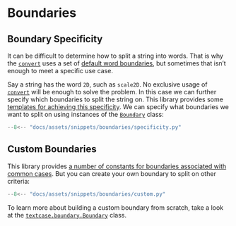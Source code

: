 # Boundaries

## Boundary Specificity

It can be difficult to determine how to split a string into words. That is why the [`convert`](../reference/convert.md/) uses a set of [default word boundaries]((./reference/boundary.md/#textcase.boundary.DEFAULT_BOUNDARIES)), but sometimes that isn’t enough to meet a specific use case.

Say a string has the word `2D`, such as `scale2D`. No exclusive usage of [`convert`](../reference/converter.md/#textcase.converter.CaseConverter.convert) will be enough to solve the problem. In this case we can further specify which boundaries to split the string on. This library provides some [templates for achieving this specificity](../reference/boundary.md/#textcase.boundary). We can specify what boundaries we want to split on using instances of the [`Boundary`](../reference/boundary.md/#textcase.boundary.Boundary) class:

```python exec="true" source="tabbed-left" tabs="specificity.py|output.txt" result="txt" hl_lines="7"
--8<-- "docs/assets/snippets/boundaries/specificity.py"
```

## Custom Boundaries

This library provides [a number of constants for boundaries associated with common cases](../reference/boundary.md/#textcase.boundary). But you can create your own boundary to split on other criteria:

```python exec="true" source="tabbed-left" tabs="custom.py|output.txt" result="txt" hl_lines="8-11 16-20"
--8<-- "docs/assets/snippets/boundaries/custom.py"
```

To learn more about building a custom boundary from scratch, take a look at the [`textcase.boundary.Boundary`](../reference/boundary.md/#textcase.boundary.Boundary) class.
